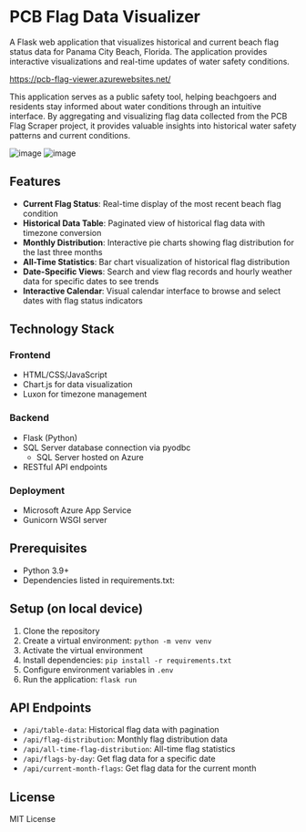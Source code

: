 # PCB Flag Data Visualizer

A Flask web application that visualizes historical and current beach flag status data for Panama City Beach, Florida. The application provides interactive visualizations and real-time updates of water safety conditions.

[https://pcb-flag-viewer.azurewebsites.net/
](url)

This application serves as a public safety tool, helping beachgoers and residents stay informed about water conditions through an intuitive interface. By aggregating and visualizing flag data collected from the PCB Flag Scraper project, it provides valuable insights into historical water safety patterns and current conditions.

![image](https://github.com/user-attachments/assets/56490105-6e2d-4363-ab95-b0d2c1baa6fb)
![image](https://github.com/user-attachments/assets/cb6f0c33-1f7f-44ff-ae60-6e0ad4af6a6c)




## Features

- **Current Flag Status**: Real-time display of the most recent beach flag condition
- **Historical Data Table**: Paginated view of historical flag data with timezone conversion
- **Monthly Distribution**: Interactive pie charts showing flag distribution for the last three months
- **All-Time Statistics**: Bar chart visualization of historical flag distribution
- **Date-Specific Views**: Search and view flag records and hourly weather data for specific dates to see trends
- **Interactive Calendar**: Visual calendar interface to browse and select dates with flag status indicators

## Technology Stack

### Frontend
- HTML/CSS/JavaScript
- Chart.js for data visualization
- Luxon for timezone management

### Backend
- Flask (Python)
- SQL Server database connection via pyodbc
  - SQL Server hosted on Azure
- RESTful API endpoints

### Deployment
- Microsoft Azure App Service
- Gunicorn WSGI server

## Prerequisites
- Python 3.9+
- Dependencies listed in requirements.txt:
  
## Setup (on local device)
1. Clone the repository
2. Create a virtual environment: `python -m venv venv`
3. Activate the virtual environment
4. Install dependencies: `pip install -r requirements.txt`
5. Configure environment variables in `.env`
6. Run the application: `flask run`

## API Endpoints
- `/api/table-data`: Historical flag data with pagination
- `/api/flag-distribution`: Monthly flag distribution data
- `/api/all-time-flag-distribution`: All-time flag statistics
- `/api/flags-by-day`: Get flag data for a specific date
- `/api/current-month-flags`: Get flag data for the current month

## License
MIT License


